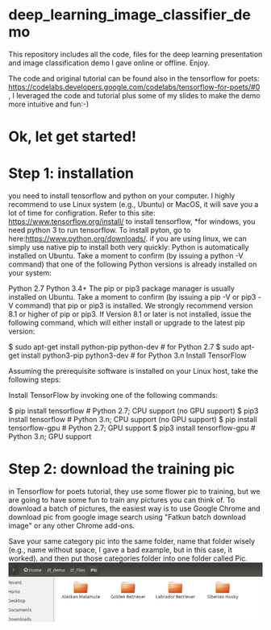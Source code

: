 # deep_learning_image_classifier_demo

This repository includes all the code, files for the deep learning presentation and image classification demo I gave online or offline. Enjoy.

The code and original tutorial can be found also in the tensorflow for poets: https://codelabs.developers.google.com/codelabs/tensorflow-for-poets/#0 , I leveraged the code and tutorial plus some of my slides to make the demo more intuitive and fun:-) 


# Ok, let get started!

# Step 1: installation 
you need to install tensorflow and python on your computer. I highly recommend to use Linux system (e.g., Ubuntu) or MacOS, it will save you a lot of time for configration. Refer to this site: https://www.tensorflow.org/install/ to install tensorflow, *for windows, you need python 3 to run tensorflow. To install pyton, go to here:https://www.python.org/downloads/. 
if you are using linux, we can simply use native pip to install both very quickly:
Python is automatically installed on Ubuntu. Take a moment to confirm (by issuing a python -V command) that one of the following Python versions is already installed on your system:

Python 2.7
Python 3.4+
The pip or pip3 package manager is usually installed on Ubuntu. Take a moment to confirm (by issuing a pip -V or pip3 -V command) that pip or pip3 is installed. We strongly recommend version 8.1 or higher of pip or pip3. If Version 8.1 or later is not installed, issue the following command, which will either install or upgrade to the latest pip version:

$ sudo apt-get install python-pip python-dev   # for Python 2.7
$ sudo apt-get install python3-pip python3-dev # for Python 3.n
Install TensorFlow

Assuming the prerequisite software is installed on your Linux host, take the following steps:

Install TensorFlow by invoking one of the following commands:

$ pip install tensorflow      # Python 2.7; CPU support (no GPU support)
 $ pip3 install tensorflow     # Python 3.n; CPU support (no GPU support)
 $ pip install tensorflow-gpu  # Python 2.7;  GPU support
 $ pip3 install tensorflow-gpu # Python 3.n; GPU support 
 
 # Step 2: download the training pic
 in Tensorflow for poets tutorial, they use some flower pic to training,  but we are going to have some fun to train any pictures you can think of. To download a batch of pictures, the easiest way is to use Google Chrome and download pic from google image search using "Fatkun batch download image" or any other Chrome add-ons. 
 
 Save your same category pic into the same folder, name that folder wisely (e.g., name without space, I gave a bad example, but in this case, it worked). and then put those categories folder into one folder called Pic. 
 ![alt text](https://github.com/xyd945/deep_learning_image_classifier_demo/blob/master/folder_pic.PNG)
